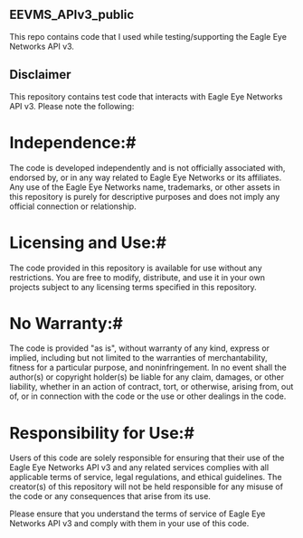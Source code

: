 ## EEVMS_APIv3_public ##

This repo contains code that I used while testing/supporting the Eagle Eye Networks API v3.

## Disclaimer ##
This repository contains test code that interacts with Eagle Eye Networks API v3. Please note the following:

# Independence:#
The code is developed independently and is not officially associated with, endorsed by, or in any way related to Eagle Eye Networks or its affiliates. Any use of the Eagle Eye Networks name, trademarks, or other assets in this repository is purely for descriptive purposes and does not imply any official connection or relationship.

# Licensing and Use:#
The code provided in this repository is available for use without any restrictions. You are free to modify, distribute, and use it in your own projects subject to any licensing terms specified in this repository.

# No Warranty:# 
The code is provided "as is", without warranty of any kind, express or implied, including but not limited to the warranties of merchantability, fitness for a particular purpose, and noninfringement. In no event shall the author(s) or copyright holder(s) be liable for any claim, damages, or other liability, whether in an action of contract, tort, or otherwise, arising from, out of, or in connection with the code or the use or other dealings in the code.

# Responsibility for Use:#
Users of this code are solely responsible for ensuring that their use of the Eagle Eye Networks API v3 and any related services complies with all applicable terms of service, legal regulations, and ethical guidelines. The creator(s) of this repository will not be held responsible for any misuse of the code or any consequences that arise from its use.

Please ensure that you understand the terms of service of Eagle Eye Networks API v3 and comply with them in your use of this code.